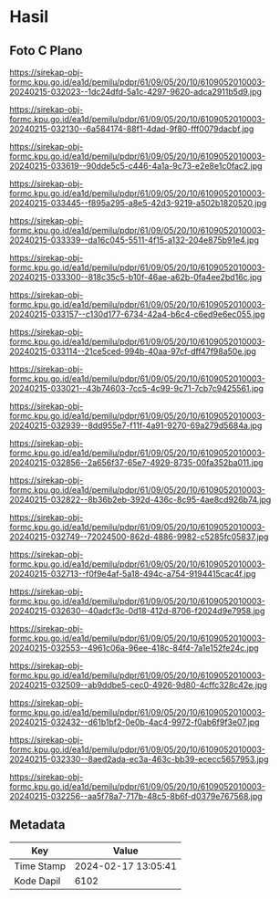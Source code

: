 # Hasil

## Foto C Plano

https://sirekap-obj-formc.kpu.go.id/ea1d/pemilu/pdpr/61/09/05/20/10/6109052010003-20240215-032023--1dc24dfd-5a1c-4297-9620-adca2911b5d9.jpg

https://sirekap-obj-formc.kpu.go.id/ea1d/pemilu/pdpr/61/09/05/20/10/6109052010003-20240215-032130--6a584174-88f1-4dad-9f80-fff0079dacbf.jpg

https://sirekap-obj-formc.kpu.go.id/ea1d/pemilu/pdpr/61/09/05/20/10/6109052010003-20240215-033619--90dde5c5-c446-4a1a-9c73-e2e8e1c0fac2.jpg

https://sirekap-obj-formc.kpu.go.id/ea1d/pemilu/pdpr/61/09/05/20/10/6109052010003-20240215-033445--f895a295-a8e5-42d3-9219-a502b1820520.jpg

https://sirekap-obj-formc.kpu.go.id/ea1d/pemilu/pdpr/61/09/05/20/10/6109052010003-20240215-033339--da16c045-5511-4f15-a132-204e875b91e4.jpg

https://sirekap-obj-formc.kpu.go.id/ea1d/pemilu/pdpr/61/09/05/20/10/6109052010003-20240215-033300--818c35c5-b10f-46ae-a62b-0fa4ee2bd16c.jpg

https://sirekap-obj-formc.kpu.go.id/ea1d/pemilu/pdpr/61/09/05/20/10/6109052010003-20240215-033157--c130d177-6734-42a4-b6c4-c6ed9e6ec055.jpg

https://sirekap-obj-formc.kpu.go.id/ea1d/pemilu/pdpr/61/09/05/20/10/6109052010003-20240215-033114--21ce5ced-994b-40aa-97cf-dff47f98a50e.jpg

https://sirekap-obj-formc.kpu.go.id/ea1d/pemilu/pdpr/61/09/05/20/10/6109052010003-20240215-033021--43b74603-7cc5-4c99-9c71-7cb7c9425561.jpg

https://sirekap-obj-formc.kpu.go.id/ea1d/pemilu/pdpr/61/09/05/20/10/6109052010003-20240215-032939--8dd955e7-f11f-4a91-9270-69a279d5684a.jpg

https://sirekap-obj-formc.kpu.go.id/ea1d/pemilu/pdpr/61/09/05/20/10/6109052010003-20240215-032856--2a656f37-65e7-4929-8735-00fa352ba011.jpg

https://sirekap-obj-formc.kpu.go.id/ea1d/pemilu/pdpr/61/09/05/20/10/6109052010003-20240215-032822--8b36b2eb-392d-436c-8c95-4ae8cd926b74.jpg

https://sirekap-obj-formc.kpu.go.id/ea1d/pemilu/pdpr/61/09/05/20/10/6109052010003-20240215-032749--72024500-862d-4886-9982-c5285fc05837.jpg

https://sirekap-obj-formc.kpu.go.id/ea1d/pemilu/pdpr/61/09/05/20/10/6109052010003-20240215-032713--f0f9e4af-5a18-494c-a754-9194415cac4f.jpg

https://sirekap-obj-formc.kpu.go.id/ea1d/pemilu/pdpr/61/09/05/20/10/6109052010003-20240215-032630--40adcf3c-0d18-412d-8706-f2024d9e7958.jpg

https://sirekap-obj-formc.kpu.go.id/ea1d/pemilu/pdpr/61/09/05/20/10/6109052010003-20240215-032553--4961c06a-96ee-418c-84f4-7a1e152fe24c.jpg

https://sirekap-obj-formc.kpu.go.id/ea1d/pemilu/pdpr/61/09/05/20/10/6109052010003-20240215-032509--ab9ddbe5-cec0-4926-9d80-4cffc328c42e.jpg

https://sirekap-obj-formc.kpu.go.id/ea1d/pemilu/pdpr/61/09/05/20/10/6109052010003-20240215-032432--d61b1bf2-0e0b-4ac4-9972-f0ab6f9f3e07.jpg

https://sirekap-obj-formc.kpu.go.id/ea1d/pemilu/pdpr/61/09/05/20/10/6109052010003-20240215-032330--8aed2ada-ec3a-463c-bb39-ececc5657953.jpg

https://sirekap-obj-formc.kpu.go.id/ea1d/pemilu/pdpr/61/09/05/20/10/6109052010003-20240215-032256--aa5f78a7-717b-48c5-8b6f-d0379e767568.jpg


## Metadata

| Key        | Value               |
| ---------- | ------------------- |
| Time Stamp | 2024-02-17 13:05:41 |
| Kode Dapil | 6102                |



